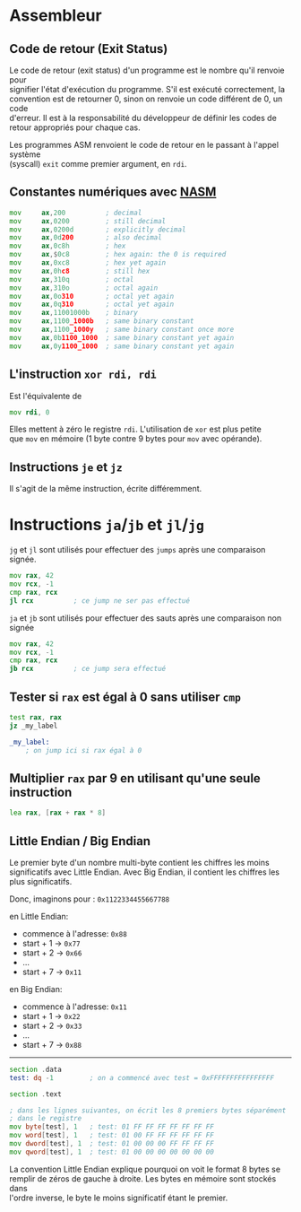 # Assembleur

## Code de retour (Exit Status)

Le code de retour (exit status) d'un programme est le nombre qu'il renvoie pour\
signifier l'état d'exécution du programme. S'il est exécuté correctement, la\
convention est de retourner 0, sinon on renvoie un code différent de 0, un code\
d'erreur. Il est à la responsabilité du développeur de définir les codes de\
retour appropriés pour chaque cas.

Les programmes ASM renvoient le code de retour en le passant à l'appel système\
(syscall) `exit` comme premier argument, en `rdi`.

## Constantes numériques avec [NASM](https://www.nasm.us/doc/nasmdoc3.html#section-3.4.1)

```asm
mov     ax,200          ; decimal 
mov     ax,0200         ; still decimal 
mov     ax,0200d        ; explicitly decimal 
mov     ax,0d200        ; also decimal 
mov     ax,0c8h         ; hex 
mov     ax,$0c8         ; hex again: the 0 is required 
mov     ax,0xc8         ; hex yet again 
mov     ax,0hc8         ; still hex 
mov     ax,310q         ; octal 
mov     ax,310o         ; octal again 
mov     ax,0o310        ; octal yet again 
mov     ax,0q310        ; octal yet again 
mov     ax,11001000b    ; binary 
mov     ax,1100_1000b   ; same binary constant 
mov     ax,1100_1000y   ; same binary constant once more 
mov     ax,0b1100_1000  ; same binary constant yet again 
mov     ax,0y1100_1000  ; same binary constant yet again
```

## L'instruction `xor rdi, rdi`

Est l'équivalente de

```asm
mov rdi, 0
```

Elles mettent à zéro le registre `rdi`. L'utilisation de `xor` est plus petite\
que `mov` en mémoire (1 byte contre 9 bytes pour `mov` avec opérande).

## Instructions `je` et `jz`

Il s'agit de la même instruction, écrite différemment.

# Instructions `ja`/`jb` et `jl`/`jg`

`jg` et `jl` sont utilisés pour effectuer des `jumps` après une comparaison\
signée.

```asm
mov rax, 42
mov rcx, -1
cmp rax, rcx
jl rcx          ; ce jump ne ser pas effectué
```

`ja` et `jb` sont utilisés pour effectuer des sauts après une comparaison non\
signée

```asm
mov rax, 42
mov rcx, -1
cmp rax, rcx
jb rcx          ; ce jump sera effectué
```

## Tester si `rax` est égal à 0 sans utiliser `cmp`

```asm
test rax, rax
jz _my_label

_my_label:
    ; on jump ici si rax égal à 0
```

## Multiplier `rax` par 9 en utilisant qu'une seule instruction

```asm
lea rax, [rax + rax * 8]
```

## 

## Little Endian / Big Endian

Le premier byte d'un nombre multi-byte contient les chiffres les moins\
significatifs avec Little Endian. Avec Big Endian, il contient les chiffres les\
plus significatifs.

Donc, imaginons pour : `0x1122334455667788`

en Little Endian:

- commence à l'adresse: `0x88`
- start + 1 -> `0x77`
- start + 2 -> `0x66`
- ...
- start + 7 -> `0x11`

en Big Endian:

- commence à l'adresse: `0x11`
- start + 1 -> `0x22`
- start + 2 -> `0x33`
- ...
- start + 7 -> `0x88`

---

```asm
section .data
test: dq -1         ; on a commencé avec test = 0xFFFFFFFFFFFFFFFF

section .text

; dans les lignes suivantes, on écrit les 8 premiers bytes séparément 
; dans le registre
mov byte[test], 1	; test: 01 FF FF FF FF FF FF FF
mov word[test], 1	; test: 01 00 FF FF FF FF FF FF
mov dword[test], 1	; test: 01 00 00 00 FF FF FF FF
mov qword[test], 1	; test: 01 00 00 00 00 00 00 00
```

La convention Little Endian explique pourquoi on voit le format 8 bytes se\
remplir de zéros de gauche à droite. Les bytes en mémoire sont stockés dans\
l'ordre inverse, le byte le moins significatif étant le premier.
